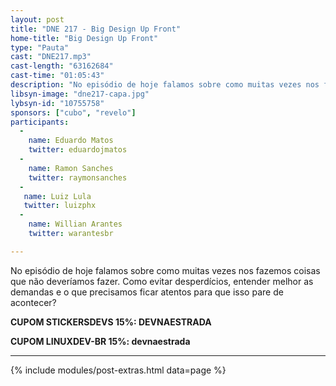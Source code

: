 ```yaml
---
layout: post
title: "DNE 217 - Big Design Up Front"
home-title: "Big Design Up Front"
type: "Pauta"
cast: "DNE217.mp3"
cast-length: "63162684"
cast-time: "01:05:43"
description: "No episódio de hoje falamos sobre como muitas vezes nos fazemos coisas que não deveríamos fazer. Como evitar desperdícios, entender melhor as demandas e o que precisamos ficar atentos para que isso pare de acontecer?"
libsyn-image: "dne217-capa.jpg"
lybsyn-id: "10755758"
sponsors: ["cubo", "revelo"]
participants:
  -
    name: Eduardo Matos
    twitter: eduardojmatos
  -
    name: Ramon Sanches
    twitter: raymonsanches
  -
   name: Luiz Lula
   twitter: luizphx
  -
    name: Willian Arantes
    twitter: warantesbr

---
```


No episódio de hoje falamos sobre como muitas vezes nos fazemos coisas que não deveríamos fazer. Como evitar desperdícios, entender melhor as demandas e o que precisamos ficar atentos para que isso pare de acontecer?

<strong>CUPOM STICKERSDEVS 15%: DEVNAESTRADA</strong>
<br>

<strong>CUPOM LINUXDEV-BR 15%: devnaestrada</strong>

---

{% include modules/post-extras.html data=page %}
